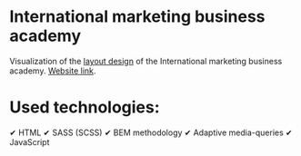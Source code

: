 # International marketing business academy
Visualization of the [layout design](https://www.figma.com/file/0cfjCoZzBH6q7lxmWbjZRp/IMBA_short?node-id=2%3A97) of the International marketing business academy.
  [Website link](https://tsybulko-natalya.github.io/imba/).

  # Used technologies:
  ✔ HTML
  ✔ SASS (SCSS)
  ✔ BEM methodology
  ✔ Adaptive media-queries
  ✔ JavaScript
